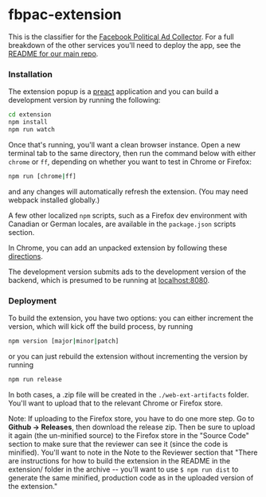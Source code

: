 # fbpac-extension

This is the classifier for the [Facebook Political Ad Collector](https://github.com/globeandmail/facebook-political-ads/). For a full breakdown of the other services you'll need to deploy the app, see the [README for our main repo](https://github.com/globeandmail/facebook-political-ads/blob/master/README.md).

### Installation

The extension popup is a [preact](https://preactjs.com/) application and you can build a development version by running the following:

```sh
cd extension
npm install
npm run watch
```

Once that's running, you'll want a clean browser instance. Open a new terminal tab to the same directory, then run the command below with either `chrome` or `ff`, depending on whether you want to test in Chrome or Firefox:

```sh
npm run [chrome|ff]
```

and any changes will automatically refresh the extension. (You may need webpack installed globally.)

A few other localized `npm` scripts, such as a Firefox dev environment with Canadian or German locales, are available in the `package.json` scripts section.

In Chrome, you can add an unpacked extension by following these [directions](https://developer.chrome.com/extensions/getstarted).

The development version submits ads to the development version of the backend, which is presumed to be running at [localhost:8080](localhost:8080).

### Deployment

To build the extension, you have two options: you can either increment the version, which will kick off the build process, by running

```sh
npm version [major|minor|patch]
```

or you can just rebuild the extension without incrementing the version by running

```sh
npm run release
```

In both cases, a .zip file will be created in the `./web-ext-artifacts` folder. You'll want to upload that to the relevant Chrome or Firefox store.

Note: If uploading to the Firefox store, you have to do one more step. Go to **Github -> Releases**, then download the release zip. Then be sure to upload it again (the un-minified source) to the Firefox store in the "Source Code" section to make sure that the reviewer can see it (since the code is minified). You'll want to note in the Note to the Reviewer section that "There are instructions for how to build the extension in the README in the extension/ folder in the archive -- you'll want to use `$ npm run dist` to generate the same minified, production code as in the uploaded version of the extension."

